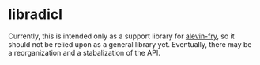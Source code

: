 # libradicl

Currently, this is intended only as a support library for [alevin-fry](https://github.com/COMBINE-lab/alevin-fry), so 
it should not be relied upon as a general library yet.  Eventually, there may be a reorganization and a stabalization 
of the API.
